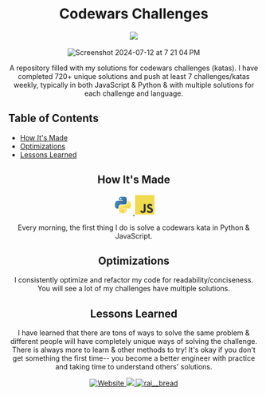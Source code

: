 <h1 align="center">Codewars Challenges</h1>

<div align="center">
  <a href="https://www.codewars.com/users/raisa-d" target="_blank">
    <img src="https://img.shields.io/badge/Codewars-f05656?logo=codewars&style=for-the-badge">
  </a>
</div>

<p align="center">
  <img width="750" alt="Screenshot 2024-07-12 at 7 21 04 PM" src="https://github.com/user-attachments/assets/a36f4c91-44b1-4306-b7f0-c4e71051b88b">
</p>

<p align="center">A repository filled with my solutions for codewars challenges (katas). I have completed 720+ unique solutions and push at least 7 challenges/katas weekly, typically in both JavaScript & Python & with multiple solutions for each challenge and language.</p>

## Table of Contents
- [How It's Made](#how-its-made)
- [Optimizations](#optimizations)
- [Lessons Learned](#lessons-learned)

<div align="center">
  <h2>How It's Made</h2>
  <a href="https://www.python.org" target="_blank" rel="noreferrer"> 
    <img src="https://raw.githubusercontent.com/devicons/devicon/master/icons/python/python-original.svg" alt="python" width="40" height="40"/> 
  </a> 
  <a href="https://developer.mozilla.org/en-US/docs/Web/JavaScript" target="_blank" rel="noreferrer"> 
    <img src="https://raw.githubusercontent.com/devicons/devicon/master/icons/javascript/javascript-original.svg" alt="javascript" width="40" height="40"/> 
  </a> 
  <p>
    Every morning, the first thing I do is solve a codewars kata in Python & JavaScript.
  </p>

  <h2>Optimizations</h2>
  <p>I consistently optimize and refactor my code for readability/conciseness. You will see a lot of my challenges have multiple solutions.</p>

  <h2>Lessons Learned</h2>
  <p>I have learned that there are tons of ways to solve the same problem & different people will have completely unique ways of solving the challenge. There is always more to learn & other methods to try! It's okay if you don't get something the first time-- you become a better engineer with practice and taking time to understand others' solutions.</p>
</div>

<p align="center">
  <a href="https://raisadorzback.netlify.app/" target="blank">
    <img src="https://img.shields.io/badge/Website-563d7c?&style=for-the-badge" alt="Website">
  </a>
  <a href="https://www.linkedin.com/in/raisa-d/">
    <img src="https://img.shields.io/badge/LinkedIn-046E6D?logo=linkedin&style=for-the-badge">
  </a>
  <a href="https://twitter.com/rai__bread" target="blank">
    <img src="https://img.shields.io/badge/Twitter-563d7c?logo=twitter&style=for-the-badge&logoColor=white" alt="rai__bread" />
  </a> 
</p>
